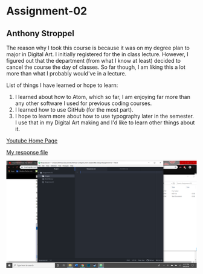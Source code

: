 # Assignment-02
## Anthony Stroppel

The reason why I took this course is because it was on my degree plan to major in Digital Art. I initially registered for the in class lecture. However, I figured out that the department (from what I know at least) decided to cancel the course the day of classes. So far though, I am liking this a lot more than what I probably would've in a lecture.

List of things I have learned or hope to learn:

1. I learned about how to Atom, which so far, I am enjoying far more than any other software I used for previous coding courses.
2. I learned how to use GitHub (for the most part).
3. I hope to learn more about how to use typography later in the semester. I use that in my Digital Art making and I'd like to learn other things about it.

[Youtube Home Page](https://www.youtube.com)

[My response file](./Responses.txt)

![My Screenshot](./Images/Screenshot.png)
